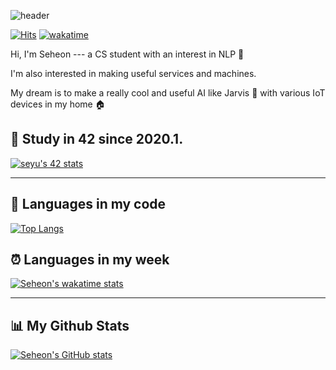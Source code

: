 ![header](https://capsule-render.vercel.app/api?type=transparent&height=200&text=Seheon%20Yu&animation=twinkling&fontColor=393E46&fontSize=100&fontAlign=70&fontAlignY=60&desc=Junior%20in%20Computer%20Science&descAlign=70&descAlignY=85&rotate=0)

[![Hits](https://hits.seeyoufarm.com/api/count/incr/badge.svg?url=https%3A%2F%2Fgithub.com%2FSeheonYu%2FSeheonYu&count_bg=%235094F0&title_bg=%23555555&icon=github.svg&icon_color=%23E7E7E7&title=views&edge_flat=false)](https://hits.seeyoufarm.com) [![wakatime](https://wakatime.com/badge/user/446db5e7-ff26-4081-90ae-091b9f0fc8b2.svg)](https://wakatime.com/@446db5e7-ff26-4081-90ae-091b9f0fc8b2)

Hi, I'm Seheon --- a CS student with an interest in NLP 🧐

I'm also interested in making useful services and machines.

My dream is to make a really cool and useful AI like Jarvis 🤖 with various IoT devices in my home 🏠

## 🐥 Study in 42 since 2020.1.
[![seyu's 42 stats](https://badge42.herokuapp.com/api/stats/seyu?privacyEmail=true)](https://github.com/JaeSeoKim/badge42)

---

## 📄 Languages in my code

[![Top Langs](https://github-readme-stats.vercel.app/api/top-langs/?username=seheon99&layout=compact)](https://github.com/anuraghazra/github-readme-stats)

## ⏰ Languages in my week

[![Seheon's wakatime stats](https://github-readme-stats.vercel.app/api/wakatime?username=seyu)](https://github.com/anuraghazra/github-readme-stats)

---
## 📊 My Github Stats
[![Seheon's GitHub stats](https://github-readme-stats.vercel.app/api?username=seheon99&count_private=true&show_icons=true)](https://github.com/anuraghazra/github-readme-stats)
